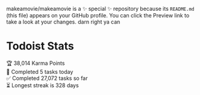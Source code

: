 makeamovie/makeamovie is a ✨ special ✨ repository because its `README.md` (this file) appears on your GitHub profile.
You can click the Preview link to take a look at your changes. darn right ya can

# Todoist Stats

<!-- TODO-IST:START -->
🏆  38,014 Karma Points           
🌸  Completed 5 tasks today           
✅  Completed 27,072 tasks so far           
⏳  Longest streak is 328 days
<!-- TODO-IST:END -->